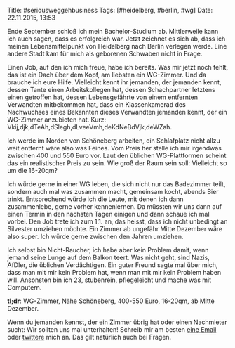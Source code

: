 Title: #seriousweggehbusiness 
Tags: [#heidelberg, #berlin, #wg]
Date: 22.11.2015, 13:53 

Ende September schloß ich mein Bachelor-Studium ab. Mittlerweile kann ich auch sagen, dass es erfolgreich war. Jetzt zeichnet es sich ab, dass ich meinen Lebensmittelpunkt von Heidelberg nach Berlin verlegen werde. Eine andere Stadt kam für mich als geborenen Schwaben nicht in Frage.

Einen Job, auf den ich mich freue, habe ich bereits. Was mir jetzt noch fehlt, das ist ein Dach über dem Kopf, am liebsten ein WG-Zimmer. Und da brauche ich eure Hilfe. Vielleicht kennt ihr jemanden, der jemanden kennt, dessen Tante einen Arbeitskollegen hat, dessen Schachpartner letztens einen getroffen hat, dessen Lebensgefährte von einem entfernten Verwandten mitbekommen hat, dass ein Klassenkamerad des Nachwuchses eines Bekannten dieses Verwandten jemanden kennt, der ein WG-Zimmer anzubieten hat. Kurz: Vkij,djk,dTeAh,dSlegh,dLveeVmh,deKdNeBdVjk,deWZah.

Ich werde im Norden von Schöneberg arbeiten, ein Schlafplatz nicht allzu weit entfernt wäre also was Feines. Vom Preis her stelle ich mir irgendwas zwischen 400 und 550 Euro vor. Laut den üblichen WG-Plattformen scheint das ein realistischer Preis zu sein. Wie groß der Raum sein soll: Vielleicht so um die 16-20qm?

Ich würde gerne in einer WG leben, die sich nicht nur das Badezimmer teilt, sondern auch mal was zusammen macht, gemeinsam kocht, abends Bier trinkt. Entsprechend würde ich die Leute, mit denen ich dann zusammenlebe, gerne vorher kennenlernen. Da müssten wir uns dann auf einen Termin in den nächsten Tagen einigen und dann schaue ich mal vorbei. Den Job trete ich zum 1.1. an, das heisst, dass ich nicht unbedingt an Silvester umziehen möchte. Ein Zimmer ab ungefähr Mitte Dezember wäre also super. Ich würde gerne zwischen den Jahren umziehen.

Ich selbst bin Nicht-Raucher, ich habe aber kein Problem damit, wenn jemand seine Lunge auf dem Balkon teert. Was nicht geht, sind Nazis, AfDler, die üblichen Verdächtigen. Ein guter Freund sagte mal über mich, dass man mit mir kein Problem hat, wenn man mit mir kein Problem haben will. Ansonsten bin ich 23, stubenrein, pflegeleicht und mache was mit Computern.

**tl;dr**: WG-Zimmer, Nähe Schöneberg, 400-550 Euro, 16-20qm, ab Mitte Dezember.

Wenn du jemanden kennst, der ein Zimmer übrig hat oder einen Nachmieter sucht: Wir sollten uns mal unterhalten! Schreib mir am besten [eine Email](https://bullenscheisse.de/about) oder [twittere](https://twitter.com/zeitschlag/) mich an. Das gilt natürlich auch bei Fragen.
